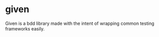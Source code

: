 given
=====

Given is a bdd library made with the intent of wrapping common testing frameworks easily.